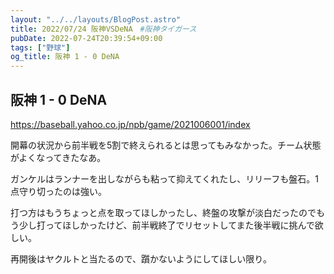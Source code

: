 ```yaml
---
layout: "../../layouts/BlogPost.astro"
title: 2022/07/24 阪神VSDeNA　#阪神タイガース
pubDate: 2022-07-24T20:39:54+09:00
tags: ["野球"]
og_title: 阪神 1 - 0 DeNA
---
```


## 阪神 1 - 0 DeNA

https://baseball.yahoo.co.jp/npb/game/2021006001/index

開幕の状況から前半戦を5割で終えられるとは思ってもみなかった。チーム状態がよくなってきたなあ。

ガンケルはランナーを出しながらも粘って抑えてくれたし、リリーフも盤石。1点守り切ったのは強い。

打つ方はもうちょっと点を取ってほしかったし、終盤の攻撃が淡白だったのでもう少し打ってほしかったけど、前半戦終了でリセットしてまた後半戦に挑んで欲しい。

再開後はヤクルトと当たるので、躓かないようにしてほしい限り。
